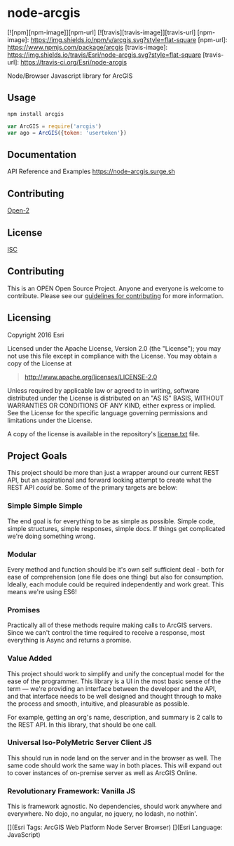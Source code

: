 # node-arcgis

[![npm][npm-image]][npm-url]
[![travis][travis-image]][travis-url]
[npm-image]: https://img.shields.io/npm/v/arcgis.svg?style=flat-square
[npm-url]: https://www.npmjs.com/package/arcgis
[travis-image]: https://img.shields.io/travis/Esri/node-arcgis.svg?style=flat-square
[travis-url]: https://travis-ci.org/Esri/node-arcgis

Node/Browser Javascript library for ArcGIS

## Usage

```
npm install arcgis
```

```js
var ArcGIS = require('arcgis')
var ago = ArcGIS({token: 'usertoken'})
```

## Documentation

API Reference and Examples
https://node-arcgis.surge.sh

## Contributing

[Open-2](CONTRIBUTING.md)

## License

[ISC](LICENSE.md)

## Contributing

This is an OPEN Open Source Project.  Anyone and everyone is welcome to contribute. Please see our [guidelines for contributing](./CONTRIBUTING.md) for more information.

## Licensing
Copyright 2016 Esri

Licensed under the Apache License, Version 2.0 (the "License"); you may not use this file except in compliance with the License. You may obtain a copy of the License at

> http://www.apache.org/licenses/LICENSE-2.0

Unless required by applicable law or agreed to in writing, software distributed under the License is distributed on an "AS IS" BASIS, WITHOUT WARRANTIES OR CONDITIONS OF ANY KIND, either express or implied. See the License for the specific language governing permissions and limitations under the License.

A copy of the license is available in the repository's [license.txt](https://raw.github.com/Esri/node-arcgis/master/license.txt) file.

## Project Goals

This project should be more than just a wrapper around our current REST API, but an aspirational and forward looking attempt to create what the REST API _could_ be. Some of the primary targets are below:

### Simple Simple Simple

The end goal is for everything to be as simple as possible. Simple code, simple structures, simple responses, simple docs. If things get complicated we're doing something wrong.

### Modular

Every method and function should be it's own self sufficient deal - both for ease of comprehension (one file does one thing) but also for consumption. Ideally, each module could be required independently and work great. This means we're using ES6!

### Promises

Practically all of these methods require making calls to ArcGIS servers. Since we can't control the time required to receive a response, most everything is Async and returns a promise.

### Value Added

This project should work to simplify and unify the conceptual model for the ease of the programmer. This library is a UI in the most basic sense of the term — we're providing an interface between the developer and the API, and that interface needs to be well designed and thought through to make the process and smooth, intuitive, and pleasurable as possible.

For example, getting an org's name, description, and summary is 2 calls to the REST API. In this library, that should be one call.

### Universal Iso-PolyMetric Server Client JS

This should run in node land on the server and in the browser as well. The same code should work the same way in both places. This will expand out to cover instances of on-premise server as well as ArcGIS Online.

### Revolutionary Framework: Vanilla JS

This is framework agnostic. No dependencies, should work anywhere and everywhere. No dojo, no angular, no jquery, no lodash, no nothin'.

[](Esri Tags: ArcGIS Web Platform Node Server Browser)
[](Esri Language: JavaScript)
